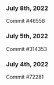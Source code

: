 ### July 8th, 2022

Commit #46558

### July 5th, 2022

Commit #314353


### July 4th, 2022

Commit #72281
